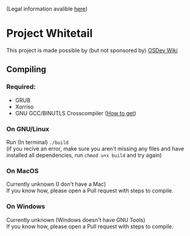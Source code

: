 (Legal information avalible [here](LICENSE))   

# Project Whitetail
This project is made possible by (but not sponsored by) [OSDev Wiki](https://wiki.osdev.org/Main_Page)

## Compiling
### Required:
- GRUB
- Xorriso
- GNU GCC/BINUTLS Crosscompiler ([How to get](https://wiki.osdev.org/GCC_Cross-Compiler))

### On GNU/Linux
Run (In terminal) ``./build``  
(if you recive an error, make sure you aren't missing any files and have installed all dependencies, run ``chmod u+x build`` and try again)

### On MacOS
Currently unknown (I don't have a Mac)  
If you know how, please open a Pull request with steps to compile.

### On Windows
Currently unknown (Windows doesn't have GNU Tools)  
If you know how, please open a Pull request with steps to compile.
